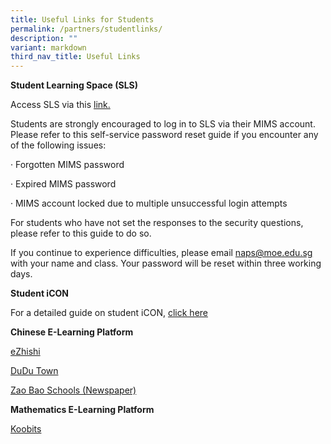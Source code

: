 ```yaml
---
title: Useful Links for Students
permalink: /partners/studentlinks/
description: ""
variant: markdown
third_nav_title: Useful Links
---
```

**Student Learning Space (SLS)**

Access SLS via this [link.](https://vle.learning.moe.edu.sg/login)

Students are strongly encouraged to log in to SLS via their MIMS account. Please refer to this self-service password reset guide if you encounter any of the following issues:

· Forgotten MIMS password

· Expired MIMS password

· MIMS account locked due to multiple unsuccessful login attempts

For students who have not set the responses to the security questions, please refer to this guide to do so.

If you continue to experience difficulties, please email naps@moe.edu.sg with your name and class. Your password will be reset within three working days.

**Student iCON**

For a detailed guide on student iCON, [click here](https://www.ngeeannpri.moe.edu.sg/curriculum/InfoComm-Technology/Student-iCON-and-Microsoft-Office-Plus/)

**Chinese E-Learning Platform**

[eZhishi](https://www.ezhishi.net/)

[DuDu Town](https://go.dudu.town/)

[Zao Bao Schools (Newspaper)](https://www.zbschools.sg/)

**Mathematics E-Learning Platform**

[Koobits](https://member.koobits.com/?utm_source=web_nav&amp;utm_medium=btn&amp;utm_campaign=k21web&amp;utm_content=login)